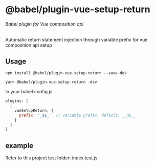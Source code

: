 # @babel/plugin-vue-setup-return

###### Babel plugin for Vue composition api

Automatic return statement injection through variable prefix for vue composition api setup

## Usage

```shell script
npm install @babel/plugin-vue-setup-return --save-dev

yarn @babel/plugin-vue-setup-return -dev
```

In your babel.config.js:
``` javascript
plugins: [
  [
    vueSetupReturn, {
      prefix: '_$$_'  // variable prefix, default: __RE__
    }
  ]
]
```

## example

Refer to this project test folder: index.test.js
